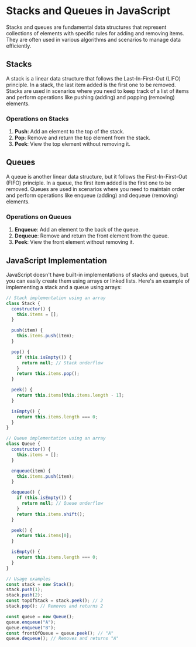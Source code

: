 # Stacks and Queues in JavaScript

Stacks and queues are fundamental data structures that represent collections of elements with specific rules for adding and removing items. They are often used in various algorithms and scenarios to manage data efficiently.

## Stacks

A stack is a linear data structure that follows the Last-In-First-Out (LIFO) principle. In a stack, the last item added is the first one to be removed. Stacks are used in scenarios where you need to keep track of a list of items and perform operations like pushing (adding) and popping (removing) elements.

### Operations on Stacks

1. **Push**: Add an element to the top of the stack.
2. **Pop**: Remove and return the top element from the stack.
3. **Peek**: View the top element without removing it.

## Queues

A queue is another linear data structure, but it follows the First-In-First-Out (FIFO) principle. In a queue, the first item added is the first one to be removed. Queues are used in scenarios where you need to maintain order and perform operations like enqueue (adding) and dequeue (removing) elements.

### Operations on Queues

1. **Enqueue**: Add an element to the back of the queue.
2. **Dequeue**: Remove and return the front element from the queue.
3. **Peek**: View the front element without removing it.

## JavaScript Implementation

JavaScript doesn't have built-in implementations of stacks and queues, but you can easily create them using arrays or linked lists. Here's an example of implementing a stack and a queue using arrays:

```javascript
// Stack implementation using an array
class Stack {
  constructor() {
    this.items = [];
  }

  push(item) {
    this.items.push(item);
  }

  pop() {
    if (this.isEmpty()) {
      return null; // Stack underflow
    }
    return this.items.pop();
  }

  peek() {
    return this.items[this.items.length - 1];
  }

  isEmpty() {
    return this.items.length === 0;
  }
}

// Queue implementation using an array
class Queue {
  constructor() {
    this.items = [];
  }

  enqueue(item) {
    this.items.push(item);
  }

  dequeue() {
    if (this.isEmpty()) {
      return null; // Queue underflow
    }
    return this.items.shift();
  }

  peek() {
    return this.items[0];
  }

  isEmpty() {
    return this.items.length === 0;
  }
}

// Usage examples
const stack = new Stack();
stack.push(1);
stack.push(2);
const topOfStack = stack.peek(); // 2
stack.pop(); // Removes and returns 2

const queue = new Queue();
queue.enqueue("A");
queue.enqueue("B");
const frontOfQueue = queue.peek(); // "A"
queue.dequeue(); // Removes and returns "A"
```